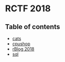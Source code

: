 # RCTF 2018

## Table of contents

* [cats](https://github.com/BOAKGP/CTF-Writeups/tree/master/RCTF%202018/cats#cats)
* [cpushop](https://github.com/BOAKGP/CTF-Writeups/tree/master/RCTF%202018/cpushop#cpushop)
* [rBlog 2018](https://github.com/BOAKGP/CTF-Writeups/tree/master/RCTF%202018/rBlog%202018#rblog-2018)
* [sql](https://github.com/BOAKGP/CTF-Writeups/tree/master/RCTF%202018/sql#sql)
